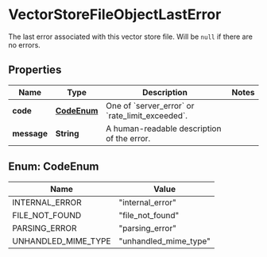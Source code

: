 

# VectorStoreFileObjectLastError

The last error associated with this vector store file. Will be `null` if there are no errors.

## Properties

| Name | Type | Description | Notes |
|------------ | ------------- | ------------- | -------------|
|**code** | [**CodeEnum**](#CodeEnum) | One of &#x60;server_error&#x60; or &#x60;rate_limit_exceeded&#x60;. |  |
|**message** | **String** | A human-readable description of the error. |  |



## Enum: CodeEnum

| Name | Value |
|---- | -----|
| INTERNAL_ERROR | &quot;internal_error&quot; |
| FILE_NOT_FOUND | &quot;file_not_found&quot; |
| PARSING_ERROR | &quot;parsing_error&quot; |
| UNHANDLED_MIME_TYPE | &quot;unhandled_mime_type&quot; |



